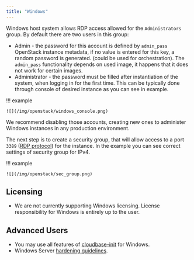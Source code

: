 ```yaml
---
title: "Windows"
---
```

Windows host system allows RDP access allowed for the `Administrators` group. By default there are two users in this group:

- Admin - the password for this account is defined by `admin_pass` OpenStack instance metadata, if no value is entered for this key, a random password is generated. (could be used for orchestration). The `admin_pass` functionality depends on used image, it happens that it does not work for certain images.
- Administrator - the password must be filled after instantiation of the system, when logging in for the first time. This can be typically done through console of desired instance as you can see in example.

!!! example

    ![](/img/openstack/windows_console.png)

We recommend disabling those accounts, creating new ones to administer Windows instances in any production environment.

The next step is to create a security group, that will allow access to a port `3389` ([RDP protocol](https://en.wikipedia.org/wiki/Remote_Desktop_Protocol)) for the instance. In the example you can see correct settings of security group for IPv4.

!!! example

    ![](/img/openstack/sec_group.png)

## Licensing

- We are not currently supporting Windows licensing. License responsibility for Windows is entirely up to the user.

## Advanced Users

- You may use all features of [cloudbase-init](https://cloudbase.it/cloudbase-init/) for Windows.
- Windows Server [hardening guidelines](https://security.uconn.edu/server-hardening-standard-windows/).
